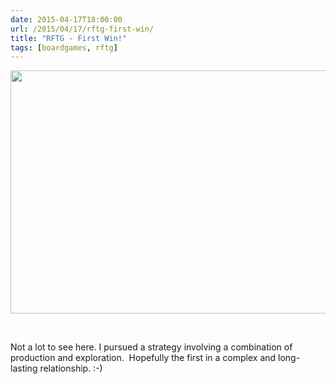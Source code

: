 ```yaml
---
date: 2015-04-17T18:00:00
url: /2015/04/17/rftg-first-win/
title: "RFTG - First Win!"
tags: [boardgames, rftg]
---
```


<a href="https://imgur.com/pq1740O"><img class=" aligncenter" src="https://i.imgur.com/pq1740Ol.png" alt="" width="640" height="389" /></a>

&nbsp;

Not a lot to see here. I pursued a strategy involving a combination of production and exploration.  Hopefully the first in a complex and long-lasting relationship. :-)